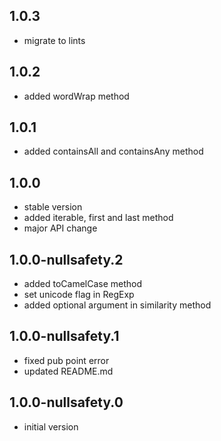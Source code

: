 ## 1.0.3

* migrate to lints

## 1.0.2

* added wordWrap method

## 1.0.1

* added containsAll and containsAny method

## 1.0.0

* stable version
* added iterable, first and last method
* major API change

## 1.0.0-nullsafety.2

* added toCamelCase method
* set unicode flag in RegExp
* added optional argument in similarity method

## 1.0.0-nullsafety.1

* fixed pub point error
* updated README.md 

## 1.0.0-nullsafety.0

* initial version
